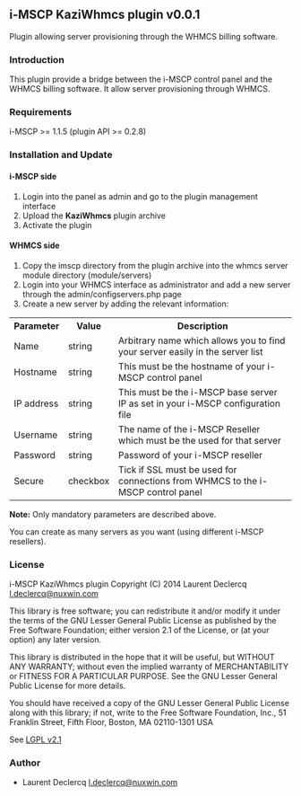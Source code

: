 ## i-MSCP KaziWhmcs plugin v0.0.1

Plugin allowing server provisioning through the WHMCS billing software.

### Introduction

This plugin provide a bridge between the i-MSCP control panel and the WHMCS
billing software. It allow server provisioning through WHMCS.

### Requirements

  i-MSCP >= 1.1.5 (plugin API >= 0.2.8)

### Installation and Update

#### i-MSCP side

1. Login into the panel as admin and go to the plugin management interface
2. Upload the **KaziWhmcs** plugin archive
3. Activate the plugin

#### WHMCS side

1. Copy the imscp directory from the plugin archive into the whmcs server module directory (module/servers)
2. Login into your WHMCS interface as administrator and add a new server through the admin/configservers.php page
3. Create a new server by adding the relevant information:

<table>
	<tr>
		<th>Parameter</th>
		<th>Value</th>
		<th>Description</th>
	</tr>
	<tr>
		<td>Name</td>
		<td>string</td>
		<td>Arbitrary name which allows you to find your server easily in the server list</td>
	</tr>
	<tr>
		<td>Hostname</td>
		<td>string</td>
		<td>This must be the hostname of your i-MSCP control panel</td>
	</tr>
	<tr>
		<td>IP address</td>
		<td>string</td>
		<td>This must be the i-MSCP base server IP as set in your i-MSCP configuration file</td>
	</tr>
	<tr>
		<td>Username</td>
		<td>string</td>
		<td>The name of the i-MSCP Reseller which must be the used for that server</td>
	</tr>
	<tr>
		<td>Password</td>
		<td>string</td>
		<td>Password of your i-MSCP reseller</td>
	</tr>
	<tr>
		<td>Secure</td>
		<td>checkbox</td>
		<td>Tick if SSL must be used for connections from WHMCS to the i-MSCP control panel</td>
	</tr>
</table>

**Note:** Only mandatory parameters are described above.

You can create as many servers as you want (using different i-MSCP resellers).

### License

 i-MSCP KaziWhmcs plugin
 Copyright (C) 2014 Laurent Declercq <l.declercq@nuxwin.com>

 This library is free software; you can redistribute it and/or
 modify it under the terms of the GNU Lesser General Public
 License as published by the Free Software Foundation; either
 version 2.1 of the License, or (at your option) any later version.

 This library is distributed in the hope that it will be useful,
 but WITHOUT ANY WARRANTY; without even the implied warranty of
 MERCHANTABILITY or FITNESS FOR A PARTICULAR PURPOSE.  See the GNU
 Lesser General Public License for more details.

 You should have received a copy of the GNU Lesser General Public
 License along with this library; if not, write to the Free Software
 Foundation, Inc., 51 Franklin Street, Fifth Floor, Boston, MA  02110-1301  USA

 See [LGPL v2.1](http://www.gnu.org/licenses/lgpl-2.1.txt "LGPL v2.1")

### Author

 * Laurent Declercq <l.declercq@nuxwin.com>

